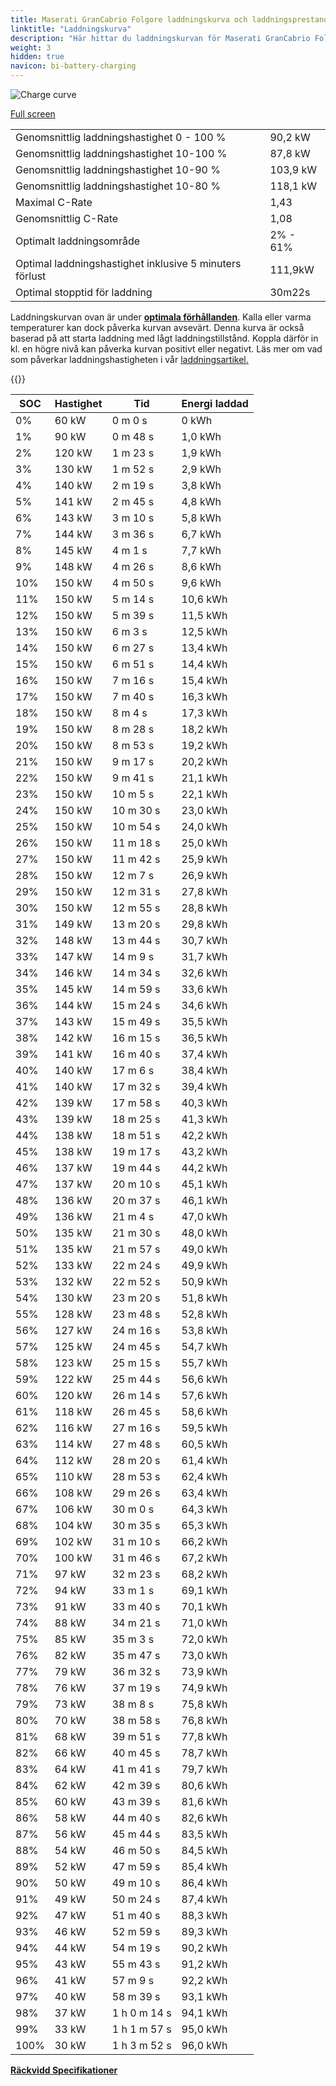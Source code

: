 ```yaml
---
title: Maserati GranCabrio Folgore laddningskurva och laddningsprestanda
linktitle: "Laddningskurva"
description: "Här hittar du laddningskurvan för Maserati GranCabrio Folgore."
weight: 3
hidden: true
navicon: bi-battery-charging
---
```

<!-- markdownlint-disable MD033 -->
<img src="/images/models/maserati/grancabrio/grancabrio_folgore/chargingcurve.svg" alt="Charge curve" class="img-fluid">

[Full screen](/images/models/maserati/grancabrio/grancabrio_folgore/chargingcurve.svg)


<table class="table table-striped border">
<tbody>
<tr>
<td>Genomsnittlig laddningshastighet 0 - 100 %</td><td>90,2 kW</td>
</tr>
<tr>
<td>Genomsnittlig laddningshastighet 10-100 %</td><td>87,8 kW</td>
</tr>
<tr>
<td>Genomsnittlig laddningshastighet 10-90 %</td><td>103,9 kW</td>
</tr>
<tr>
<td>Genomsnittlig laddningshastighet 10-80 %</td><td>118,1 kW</td>
</tr>
<tr>
<td>Maximal C-Rate</td><td>1,43</td>
</tr>
<tr>
<td>Genomsnittlig C-Rate</td><td>1,08</td>
</tr>
<tr>
<td>Optimalt laddningsområde</td><td>2% - 61%</td>
</tr>
<tr>
<td>Optimal laddningshastighet inklusive 5 minuters förlust</td><td>111,9kW</td>
</tr>
<tr>
<td>Optimal stopptid för laddning</td><td>30m22s</td>
</tr>
</tbody>
</table>


Laddningskurvan ovan är under **[optimala förhållanden](../../../../../technology/battery/charging/#temperatur)**. Kalla eller varma temperaturer kan dock påverka kurvan avsevärt. Denna kurva är också baserad på att starta laddning med lågt laddningstillstånd. Koppla därför in kl. en högre nivå kan påverka kurvan positivt eller negativt. Läs mer om vad som påverkar laddningshastigheten i vår [laddningsartikel.](../../../../../technology/battery/charging/)


{{<evkxdisplayaddarticle />}}
<table class="table table-striped border">
<thead>
<tr><th>SOC</th><th>Hastighet</th><th>Tid</th><th>Energi laddad</th></tr>
</thead>
<tbody>
<tr>
<td>0%</td><td>60 kW</td><td> 0 m 0 s </td><td>0 kWh </td>
</tr>
<tr>
<td>1%</td><td>90 kW</td><td> 0 m 48 s </td><td>1,0 kWh </td>
</tr>
<tr>
<td>2%</td><td>120 kW</td><td> 1 m 23 s </td><td>1,9 kWh </td>
</tr>
<tr>
<td>3%</td><td>130 kW</td><td> 1 m 52 s </td><td>2,9 kWh </td>
</tr>
<tr>
<td>4%</td><td>140 kW</td><td> 2 m 19 s </td><td>3,8 kWh </td>
</tr>
<tr>
<td>5%</td><td>141 kW</td><td> 2 m 45 s </td><td>4,8 kWh </td>
</tr>
<tr>
<td>6%</td><td>143 kW</td><td> 3 m 10 s </td><td>5,8 kWh </td>
</tr>
<tr>
<td>7%</td><td>144 kW</td><td> 3 m 36 s </td><td>6,7 kWh </td>
</tr>
<tr>
<td>8%</td><td>145 kW</td><td> 4 m 1 s </td><td>7,7 kWh </td>
</tr>
<tr>
<td>9%</td><td>148 kW</td><td> 4 m 26 s </td><td>8,6 kWh </td>
</tr>
<tr>
<td>10%</td><td>150 kW</td><td> 4 m 50 s </td><td>9,6 kWh </td>
</tr>
<tr>
<td>11%</td><td>150 kW</td><td> 5 m 14 s </td><td>10,6 kWh </td>
</tr>
<tr>
<td>12%</td><td>150 kW</td><td> 5 m 39 s </td><td>11,5 kWh </td>
</tr>
<tr>
<td>13%</td><td>150 kW</td><td> 6 m 3 s </td><td>12,5 kWh </td>
</tr>
<tr>
<td>14%</td><td>150 kW</td><td> 6 m 27 s </td><td>13,4 kWh </td>
</tr>
<tr>
<td>15%</td><td>150 kW</td><td> 6 m 51 s </td><td>14,4 kWh </td>
</tr>
<tr>
<td>16%</td><td>150 kW</td><td> 7 m 16 s </td><td>15,4 kWh </td>
</tr>
<tr>
<td>17%</td><td>150 kW</td><td> 7 m 40 s </td><td>16,3 kWh </td>
</tr>
<tr>
<td>18%</td><td>150 kW</td><td> 8 m 4 s </td><td>17,3 kWh </td>
</tr>
<tr>
<td>19%</td><td>150 kW</td><td> 8 m 28 s </td><td>18,2 kWh </td>
</tr>
<tr>
<td>20%</td><td>150 kW</td><td> 8 m 53 s </td><td>19,2 kWh </td>
</tr>
<tr>
<td>21%</td><td>150 kW</td><td> 9 m 17 s </td><td>20,2 kWh </td>
</tr>
<tr>
<td>22%</td><td>150 kW</td><td> 9 m 41 s </td><td>21,1 kWh </td>
</tr>
<tr>
<td>23%</td><td>150 kW</td><td> 10 m 5 s </td><td>22,1 kWh </td>
</tr>
<tr>
<td>24%</td><td>150 kW</td><td> 10 m 30 s </td><td>23,0 kWh </td>
</tr>
<tr>
<td>25%</td><td>150 kW</td><td> 10 m 54 s </td><td>24,0 kWh </td>
</tr>
<tr>
<td>26%</td><td>150 kW</td><td> 11 m 18 s </td><td>25,0 kWh </td>
</tr>
<tr>
<td>27%</td><td>150 kW</td><td> 11 m 42 s </td><td>25,9 kWh </td>
</tr>
<tr>
<td>28%</td><td>150 kW</td><td> 12 m 7 s </td><td>26,9 kWh </td>
</tr>
<tr>
<td>29%</td><td>150 kW</td><td> 12 m 31 s </td><td>27,8 kWh </td>
</tr>
<tr>
<td>30%</td><td>150 kW</td><td> 12 m 55 s </td><td>28,8 kWh </td>
</tr>
<tr>
<td>31%</td><td>149 kW</td><td> 13 m 20 s </td><td>29,8 kWh </td>
</tr>
<tr>
<td>32%</td><td>148 kW</td><td> 13 m 44 s </td><td>30,7 kWh </td>
</tr>
<tr>
<td>33%</td><td>147 kW</td><td> 14 m 9 s </td><td>31,7 kWh </td>
</tr>
<tr>
<td>34%</td><td>146 kW</td><td> 14 m 34 s </td><td>32,6 kWh </td>
</tr>
<tr>
<td>35%</td><td>145 kW</td><td> 14 m 59 s </td><td>33,6 kWh </td>
</tr>
<tr>
<td>36%</td><td>144 kW</td><td> 15 m 24 s </td><td>34,6 kWh </td>
</tr>
<tr>
<td>37%</td><td>143 kW</td><td> 15 m 49 s </td><td>35,5 kWh </td>
</tr>
<tr>
<td>38%</td><td>142 kW</td><td> 16 m 15 s </td><td>36,5 kWh </td>
</tr>
<tr>
<td>39%</td><td>141 kW</td><td> 16 m 40 s </td><td>37,4 kWh </td>
</tr>
<tr>
<td>40%</td><td>140 kW</td><td> 17 m 6 s </td><td>38,4 kWh </td>
</tr>
<tr>
<td>41%</td><td>140 kW</td><td> 17 m 32 s </td><td>39,4 kWh </td>
</tr>
<tr>
<td>42%</td><td>139 kW</td><td> 17 m 58 s </td><td>40,3 kWh </td>
</tr>
<tr>
<td>43%</td><td>139 kW</td><td> 18 m 25 s </td><td>41,3 kWh </td>
</tr>
<tr>
<td>44%</td><td>138 kW</td><td> 18 m 51 s </td><td>42,2 kWh </td>
</tr>
<tr>
<td>45%</td><td>138 kW</td><td> 19 m 17 s </td><td>43,2 kWh </td>
</tr>
<tr>
<td>46%</td><td>137 kW</td><td> 19 m 44 s </td><td>44,2 kWh </td>
</tr>
<tr>
<td>47%</td><td>137 kW</td><td> 20 m 10 s </td><td>45,1 kWh </td>
</tr>
<tr>
<td>48%</td><td>136 kW</td><td> 20 m 37 s </td><td>46,1 kWh </td>
</tr>
<tr>
<td>49%</td><td>136 kW</td><td> 21 m 4 s </td><td>47,0 kWh </td>
</tr>
<tr>
<td>50%</td><td>135 kW</td><td> 21 m 30 s </td><td>48,0 kWh </td>
</tr>
<tr>
<td>51%</td><td>135 kW</td><td> 21 m 57 s </td><td>49,0 kWh </td>
</tr>
<tr>
<td>52%</td><td>133 kW</td><td> 22 m 24 s </td><td>49,9 kWh </td>
</tr>
<tr>
<td>53%</td><td>132 kW</td><td> 22 m 52 s </td><td>50,9 kWh </td>
</tr>
<tr>
<td>54%</td><td>130 kW</td><td> 23 m 20 s </td><td>51,8 kWh </td>
</tr>
<tr>
<td>55%</td><td>128 kW</td><td> 23 m 48 s </td><td>52,8 kWh </td>
</tr>
<tr>
<td>56%</td><td>127 kW</td><td> 24 m 16 s </td><td>53,8 kWh </td>
</tr>
<tr>
<td>57%</td><td>125 kW</td><td> 24 m 45 s </td><td>54,7 kWh </td>
</tr>
<tr>
<td>58%</td><td>123 kW</td><td> 25 m 15 s </td><td>55,7 kWh </td>
</tr>
<tr>
<td>59%</td><td>122 kW</td><td> 25 m 44 s </td><td>56,6 kWh </td>
</tr>
<tr>
<td>60%</td><td>120 kW</td><td> 26 m 14 s </td><td>57,6 kWh </td>
</tr>
<tr>
<td>61%</td><td>118 kW</td><td> 26 m 45 s </td><td>58,6 kWh </td>
</tr>
<tr>
<td>62%</td><td>116 kW</td><td> 27 m 16 s </td><td>59,5 kWh </td>
</tr>
<tr>
<td>63%</td><td>114 kW</td><td> 27 m 48 s </td><td>60,5 kWh </td>
</tr>
<tr>
<td>64%</td><td>112 kW</td><td> 28 m 20 s </td><td>61,4 kWh </td>
</tr>
<tr>
<td>65%</td><td>110 kW</td><td> 28 m 53 s </td><td>62,4 kWh </td>
</tr>
<tr>
<td>66%</td><td>108 kW</td><td> 29 m 26 s </td><td>63,4 kWh </td>
</tr>
<tr>
<td>67%</td><td>106 kW</td><td> 30 m 0 s </td><td>64,3 kWh </td>
</tr>
<tr>
<td>68%</td><td>104 kW</td><td> 30 m 35 s </td><td>65,3 kWh </td>
</tr>
<tr>
<td>69%</td><td>102 kW</td><td> 31 m 10 s </td><td>66,2 kWh </td>
</tr>
<tr>
<td>70%</td><td>100 kW</td><td> 31 m 46 s </td><td>67,2 kWh </td>
</tr>
<tr>
<td>71%</td><td>97 kW</td><td> 32 m 23 s </td><td>68,2 kWh </td>
</tr>
<tr>
<td>72%</td><td>94 kW</td><td> 33 m 1 s </td><td>69,1 kWh </td>
</tr>
<tr>
<td>73%</td><td>91 kW</td><td> 33 m 40 s </td><td>70,1 kWh </td>
</tr>
<tr>
<td>74%</td><td>88 kW</td><td> 34 m 21 s </td><td>71,0 kWh </td>
</tr>
<tr>
<td>75%</td><td>85 kW</td><td> 35 m 3 s </td><td>72,0 kWh </td>
</tr>
<tr>
<td>76%</td><td>82 kW</td><td> 35 m 47 s </td><td>73,0 kWh </td>
</tr>
<tr>
<td>77%</td><td>79 kW</td><td> 36 m 32 s </td><td>73,9 kWh </td>
</tr>
<tr>
<td>78%</td><td>76 kW</td><td> 37 m 19 s </td><td>74,9 kWh </td>
</tr>
<tr>
<td>79%</td><td>73 kW</td><td> 38 m 8 s </td><td>75,8 kWh </td>
</tr>
<tr>
<td>80%</td><td>70 kW</td><td> 38 m 58 s </td><td>76,8 kWh </td>
</tr>
<tr>
<td>81%</td><td>68 kW</td><td> 39 m 51 s </td><td>77,8 kWh </td>
</tr>
<tr>
<td>82%</td><td>66 kW</td><td> 40 m 45 s </td><td>78,7 kWh </td>
</tr>
<tr>
<td>83%</td><td>64 kW</td><td> 41 m 41 s </td><td>79,7 kWh </td>
</tr>
<tr>
<td>84%</td><td>62 kW</td><td> 42 m 39 s </td><td>80,6 kWh </td>
</tr>
<tr>
<td>85%</td><td>60 kW</td><td> 43 m 39 s </td><td>81,6 kWh </td>
</tr>
<tr>
<td>86%</td><td>58 kW</td><td> 44 m 40 s </td><td>82,6 kWh </td>
</tr>
<tr>
<td>87%</td><td>56 kW</td><td> 45 m 44 s </td><td>83,5 kWh </td>
</tr>
<tr>
<td>88%</td><td>54 kW</td><td> 46 m 50 s </td><td>84,5 kWh </td>
</tr>
<tr>
<td>89%</td><td>52 kW</td><td> 47 m 59 s </td><td>85,4 kWh </td>
</tr>
<tr>
<td>90%</td><td>50 kW</td><td> 49 m 10 s </td><td>86,4 kWh </td>
</tr>
<tr>
<td>91%</td><td>49 kW</td><td> 50 m 24 s </td><td>87,4 kWh </td>
</tr>
<tr>
<td>92%</td><td>47 kW</td><td> 51 m 40 s </td><td>88,3 kWh </td>
</tr>
<tr>
<td>93%</td><td>46 kW</td><td> 52 m 59 s </td><td>89,3 kWh </td>
</tr>
<tr>
<td>94%</td><td>44 kW</td><td> 54 m 19 s </td><td>90,2 kWh </td>
</tr>
<tr>
<td>95%</td><td>43 kW</td><td> 55 m 43 s </td><td>91,2 kWh </td>
</tr>
<tr>
<td>96%</td><td>41 kW</td><td> 57 m 9 s </td><td>92,2 kWh </td>
</tr>
<tr>
<td>97%</td><td>40 kW</td><td> 58 m 39 s </td><td>93,1 kWh </td>
</tr>
<tr>
<td>98%</td><td>37 kW</td><td>1 h 0 m 14 s </td><td>94,1 kWh </td>
</tr>
<tr>
<td>99%</td><td>33 kW</td><td>1 h 1 m 57 s </td><td>95,0 kWh </td>
</tr>
<tr>
<td>100%</td><td>30 kW</td><td>1 h 3 m 52 s </td><td>96,0 kWh </td>
</tr>
</tbody>
</table>

<div class="mt-3 mb-3">
<a href="../rangeandconsumption/" class="text-decoration-none text-black">
<strong><i class="bi-arrow-left"></i> Räckvidd </strong>
</a>
<a href="../specifications/" class="text-decoration-none text-black float-end">
<strong>Specifikationer <i class="bi-arrow-right"></i></strong>
</a>
</div>
